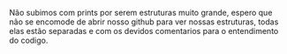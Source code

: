 Não subimos com prints por serem estruturas muito grande, espero que não se encomode de abrir nosso github para ver nossas estruturas, todas elas estão separadas e com os devidos comentarios para o entendimento do codigo.

